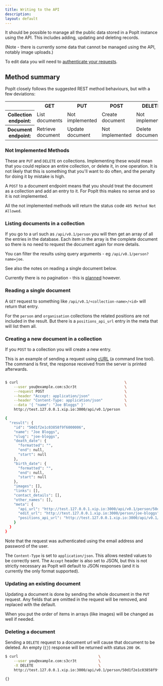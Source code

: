 ```yaml
---
title: Writing to the API
description: 
layout: default
---
```


It should be possible to manage all the public data stored in a PopIt instance using the API. This includes adding, updating and deleting records.

(Note - there is currently some data that cannot be managed using the API, notably image uploads.)

To edit data you will need to [authenticate your requests](../auth).

## Method summary

PopIt closely follows the suggested REST method behaviours, but with a few deviations:

<table>
  <tr>
    <td>&nbsp;</td>
    <th>GET</th>
    <th>PUT</th>
    <th>POST</th>
    <th>DELETE</th>
  </tr>
  <tr>
    <th>Collection endpoint:</th>
    <td>List documents</td>
    <td>Not implemented</td>
    <td>Create document</td>
    <td>Not implemented</td>
  </tr>
  <tr>
    <th>Document endpoint:</th>
    <td>Retrieve document</td>
    <td>Update document</td>
    <td>Not implemented</td>
    <td>Delete document</td>
  </tr>
</table>

### Not Implemented Methods

These are `PUT` and `DELETE` on collections. Implementing these would mean that you could replace an entire collection, or delete it, in one operation. It is not likely that this is something that you'll want to do often, and the penalty for doing it by mistake is high.

A `POST` to a document endpoint means that you should treat the document as a collection and add an entry to it. For PopIt this makes no sense and so it is not implemented.

All the not implemented methods will return the status code `405 Method Not Allowed`.

### Listing documents in a collection

If you go to a url such as `/api/v0.1/person` you will then get an array of all the entries in the database. Each item in the array is the complete document so there is no need to request the document again for more details.

You can filter the results using query arguments - eg `/api/v0.1/person?name=joe`.

See also the notes on reading a single document below.

Currently there is no pagination - this is [planned](https://github.com/mysociety/popit/issues/166) however.

### Reading a single document

A `GET` request to something like `/api/v0.1/<collection-name>/<id>` will return that entry.

For the `person` and `organisation` collections the related positions are not included in the result. But there is a `positions_api_url` entry in the meta that will list them all.


### Creating a new document in a collection

If you `POST` to a collection you will create a new entry.

This is an example of sending a request using [cURL](http://curl.haxx.se/) (a command line tool). The command is first, the response received from the server is printed afterwards.

``` bash

$ curl                                                 \
    --user you@example.com:s3cr3t                      \
    --request POST                                     \
    --header "Accept: application/json"                \
    --header "Content-Type: application/json"          \
    --data '{ "name": "Joe Bloggs" }'                  \
    http://test.127.0.0.1.xip.io:3000/api/v0.1/person

{
  "result": {
    "id": "50d1f2e1c03858f9f6000006",
    "name": "Joe Bloggs",
    "slug": "joe-bloggs",
    "death_date": {
      "formatted": "",
      "end": null,
      "start": null
    },
    "birth_date": {
      "formatted": "",
      "end": null,
      "start": null
    },
    "images": [],
    "links": [],
    "contact_details": [],
    "other_names": [],
    "meta": {
      "api_url": "http://test.127.0.0.1.xip.io:3000/api/v0.1/person/50d1f2e1c03858f9f6000006",
      "edit_url": "http://test.127.0.0.1.xip.io:3000/person/joe-bloggs",
      "positions_api_url": "http://test.127.0.0.1.xip.io:3000/api/v0.1/position?person=50d1f2e1c03858f9f6000006"
    }
  }
}
```

Note that the request was authenticated using the email address and password of the user.

The `Content-Type` is set to `application/json`. This allows nested values to be correctly sent. The `Accept` header is also set to JSON, but this is not strictly necessary as PopIt will default to JSON responses (and it is currently the only format supported).

### Updating an existing document

Updating a document is done by sending the whole document in the `PUT` request. Any fields that are omitted in the request will be removed, and replaced with the default.

When you put the order of items in arrays (like images) will be changed as well if needed.

### Deleting a document

Sending a `DELETE` request to a document url will cause that document to be deleted. An empty (`{}`) response will be returned with status `200 OK`.

```bash
$ curl                                     \
    --user you@example.com:s3cr3t          \
    -X DELETE                              \
    http://test.127.0.0.1.xip.io:3000/api/v0.1/person/50d1f2e1c03858f9f6000006

{}
```
